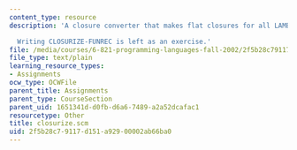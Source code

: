 ```yaml
---
content_type: resource
description: 'A closure converter that makes flat closures for all LAMBDAs and FUNRECs.

  Writing CLOSURIZE-FUNREC is left as an exercise.'
file: /media/courses/6-821-programming-languages-fall-2002/2f5b28c79117d151a92900002ab66ba0_closurize.scm
file_type: text/plain
learning_resource_types:
- Assignments
ocw_type: OCWFile
parent_title: Assignments
parent_type: CourseSection
parent_uid: 1651341d-d0fb-d6a6-7489-a2a52dcafac1
resourcetype: Other
title: closurize.scm
uid: 2f5b28c7-9117-d151-a929-00002ab66ba0
---
```

